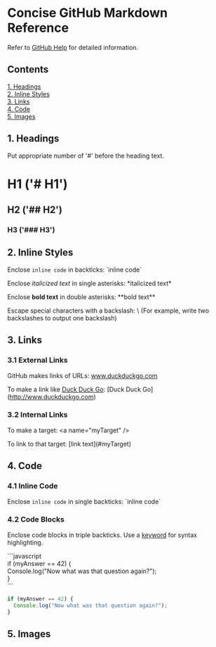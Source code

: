 # Concise GitHub Markdown Reference

Refer to [GitHub Help](https://help.github.com/categories/writing-on-github/) for detailed information.

## Contents
[1. Headings](#Headings)<br>
[2. Inline Styles](#InlineStyles)<br>
[3. Links](#Links)<br>
[4. Code](#Code)<br>
[5. Images](#Images)

## 1. Headings <a name="Headings">
Put appropriate number of '#' before the heading text.

# H1 ('# H1')
## H2 ('## H2')
### H3 ('### H3')

## 2. Inline Styles <a name="InlineStyles">
Enclose `inline code` in backticks: \`inline code\`

Enclose *italicized text* in single asterisks: \*italicized text\*

Enclose **bold text** in double asterisks: \*\*bold text\*\*

Escape special characters with a backslash: \\ (For example, write two backslashes to output one backslash)

## 3. Links <a name="Links">
### 3.1 External Links
GitHub makes links of URLs: www.duckduckgo.com

To make a link like [Duck Duck Go](http://www.duckduckgo.com): \[Duck Duck Go\]\(http://www.duckduckgo.com)

### 3.2 Internal Links
To make a target<a name="myTarget"/>: \<a name="myTarget" /\>

To link to that target: \[link text\]\(#myTarget)

## 4. Code <a name="Code">
### 4.1 Inline Code
Enclose `inline code` in single backticks: \`inline code\`

### 4.2 Code Blocks
Enclose code blocks in triple backticks. Use a [keyword](https://github.com/github/linguist/blob/master/lib/linguist/languages.yml) for syntax highlighting.

\`\`\`javascript<br>
if (myAnswer == 42) {<br>
  Console.log("Now what was that question again?");<br>
}<br>
\`\`\`

```javascript
if (myAnswer == 42) {
  Console.log("Now what was that question again?");
}
```

## 5. Images <a name="Images">

